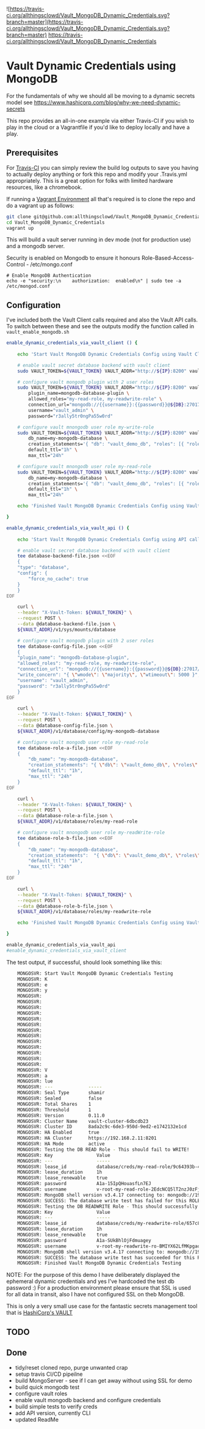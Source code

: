 ![https://travis-ci.org/allthingsclowd/Vault_MongoDB_Dynamic_Credentials.svg?branch=master](https://travis-ci.org/allthingsclowd/Vault_MongoDB_Dynamic_Credentials.svg?branch=master)
https://travis-ci.org/allthingsclowd/Vault_MongoDB_Dynamic_Credentials

# Vault Dynamic Credentials using MongoDB

For the fundamentals of why we should all be moving to a dynamic secrets model see https://www.hashicorp.com/blog/why-we-need-dynamic-secrets

This repo provides an all-in-one example via either Travis-CI if you wish to play in the cloud or a Vagrantfile if you'd like to deploy locally and have a play.

## Prerequisites

For [Travis-CI](https://travis-ci.org/allthingsclowd/Vault_MongoDB_Dynamic_Credentials) you can simply review the build log outputs to save you having to actually deploy anything or fork this repo and modify your .Travis.yml appropriately.
This is a great option for folks with limited hardware resources, like a chromebook.

If running a [Vagrant Environment](https://www.vagrantup.com/docs/installation/) all that's required is to clone the repo and do a vagrant up as follows:

``` bash
git clone git@github.com:allthingsclowd/Vault_MongoDB_Dynamic_Credentials.git
cd Vault_MongoDB_Dynamic_Credentials
vagrant up
```

This will build a vault server running in dev mode (not for production use) and a mongodb server.

Security is enabled on Mongodb to ensure it honours Role-Based-Access-Control - /etc/mongo.conf
```
# Enable MongoDB Authentication
echo -e "security:\n    authorization:  enabled\n" | sudo tee -a /etc/mongod.conf
```

## Configuration

I've included both the Vault Client calls required and also the Vault API calls. To switch between these and see the outputs modify the function called in `vault_enable_mongodb.sh`

``` bash
enable_dynamic_credentials_via_vault_client () {
    
    echo 'Start Vault MongoDB Dynamic Credentials Config using Vault Client'

    # enable vault secret database backend with vault client
    sudo VAULT_TOKEN=${VAULT_TOKEN} VAULT_ADDR="http://${IP}:8200" vault secrets enable database

    # configure vault mongodb plugin with 2 user roles
    sudo VAULT_TOKEN=${VAULT_TOKEN} VAULT_ADDR="http://${IP}:8200" vault write database/config/my-mongodb-database \
        plugin_name=mongodb-database-plugin \
        allowed_roles="my-read-role, my-readwrite-role" \
        connection_url="mongodb://{{username}}:{{password}}@${DB}:27017/vault_demo_db?ssl=false" \
        username="vault_admin" \
        password="r3ally5tr0ngPa55w0rd"

    # configure vault mnongodb user role my-write-role
    sudo VAULT_TOKEN=${VAULT_TOKEN} VAULT_ADDR="http://${IP}:8200" vault write database/roles/my-readwrite-role \
        db_name=my-mongodb-database \
        creation_statements='{ "db": "vault_demo_db", "roles": [{ "role": "readWrite" }] }' \
        default_ttl="1h" \
        max_ttl="24h"

    # configure vault mnongodb user role my-read-role    
    sudo VAULT_TOKEN=${VAULT_TOKEN} VAULT_ADDR="http://${IP}:8200" vault write database/roles/my-read-role \
        db_name=my-mongodb-database \
        creation_statements='{ "db": "vault_demo_db", "roles": [{ "role": "read" }] }' \
        default_ttl="1h" \
        max_ttl="24h"

    echo 'Finished Vault MongoDB Dynamic Credentials Config using Vault Client'

}

enable_dynamic_credentials_via_vault_api () {
    
    echo 'Start Vault MongoDB Dynamic Credentials Config using API calls'

    # enable vault secret database backend with vault client
    tee database-backend-file.json <<EOF
    {
    "type": "database",
    "config": {
        "force_no_cache": true
    }
    }
EOF

    curl \
    --header "X-Vault-Token: ${VAULT_TOKEN}" \
    --request POST \
    --data @database-backend-file.json \
    ${VAULT_ADDR}/v1/sys/mounts/database

    # configure vault mongodb plugin with 2 user roles
    tee database-config-file.json <<EOF
    {
    "plugin_name": "mongodb-database-plugin",
    "allowed_roles": "my-read-role, my-readwrite-role",
    "connection_url": "mongodb://{{username}}:{{password}}@${DB}:27017/vault_demo_db?ssl=false",
    "write_concern": "{ \"wmode\": \"majority\", \"wtimeout\": 5000 }",
    "username": "vault_admin",
    "password": "r3ally5tr0ngPa55w0rd"
    }
EOF

    curl \
    --header "X-Vault-Token: ${VAULT_TOKEN}" \
    --request POST \
    --data @database-config-file.json \
    ${VAULT_ADDR}/v1/database/config/my-mongodb-database

    # configure vault mongodb user role my-read-role
    tee database-role-a-file.json <<EOF
    {
        "db_name": "my-mongodb-database",
        "creation_statements": "{ \"db\": \"vault_demo_db\", \"roles\": [{ \"role\": \"read\" }] }",
        "default_ttl": "1h",
        "max_ttl": "24h"
    }
EOF

    curl \
    --header "X-Vault-Token: ${VAULT_TOKEN}" \
    --request POST \
    --data @database-role-a-file.json \
    ${VAULT_ADDR}/v1/database/roles/my-read-role

    # configure vault mnongodb user role my-readWrite-role    
    tee database-role-b-file.json <<EOF
    {
        "db_name": "my-mongodb-database",
        "creation_statements":  "{ \"db\": \"vault_demo_db\", \"roles\": [{ \"role\": \"readWrite\" }] }",
        "default_ttl": "1h",
        "max_ttl": "24h"
    }
EOF

    curl \
    --header "X-Vault-Token: ${VAULT_TOKEN}" \
    --request POST \
    --data @database-role-b-file.json \
    ${VAULT_ADDR}/v1/database/roles/my-readwrite-role

    echo 'Finished Vault MongoDB Dynamic Credentials Config using Vault API calls'

}

enable_dynamic_credentials_via_vault_api
#enable_dynamic_credentials_via_vault_client
```

The test output, if successful, should look something like this:
``` bash
    MONGOSVR: Start Vault MongoDB Dynamic Credentials Testing
    MONGOSVR: K
    MONGOSVR: e
    MONGOSVR: y
    MONGOSVR:
    MONGOSVR:
    MONGOSVR:
    MONGOSVR:
    MONGOSVR:
    MONGOSVR:
    MONGOSVR:
    MONGOSVR:
    MONGOSVR:
    MONGOSVR:
    MONGOSVR:
    MONGOSVR:
    MONGOSVR:
    MONGOSVR: V
    MONGOSVR: a
    MONGOSVR: lue
    MONGOSVR: ---             -----
    MONGOSVR: Seal Type       shamir
    MONGOSVR: Sealed          false
    MONGOSVR: Total Shares    1
    MONGOSVR: Threshold       1
    MONGOSVR: Version         0.11.0
    MONGOSVR: Cluster Name    vault-cluster-6dbcdb23
    MONGOSVR: Cluster ID      8ada2c9c-6de3-950d-9ed2-e1742132e1cd
    MONGOSVR: HA Enabled      true
    MONGOSVR: HA Cluster      https://192.168.2.11:8201
    MONGOSVR: HA Mode         active
    MONGOSVR: Testing the DB READ Role - This should fail to WRITE!
    MONGOSVR: Key                Value
    MONGOSVR: ---                -----
    MONGOSVR: lease_id           database/creds/my-read-role/9c64393b-4dce-4ea5-b06e-dceabb9e30a3
    MONGOSVR: lease_duration     1h
    MONGOSVR: lease_renewable    true
    MONGOSVR: password           A1a-15IpQHouasfLn7EJ
    MONGOSVR: username           v-root-my-read-role-2EdcNCQ5lT2nzJ0zFj9d-1536319430
    MONGOSVR: MongoDB shell version v3.4.17 connecting to: mongodb://192.168.2.12:27017/vault_demo_db MongoDB server version: 3.4.17 { "writeError" : { "code" : 13, "errmsg" : "not authorized on vault_demo_db to execute command { insert: \"MyCollection\", documents: [ { _id: ObjectId('5b925fc6da14f22564d6eec0'), name: \"my_mongo_test\", title: \"vaulttest\" } ], ordered: true }" } }
    MONGOSVR: SUCCESS: The database write test has failed for this ROLE - my-read-role - as expected!
    MONGOSVR: Testing the DB READWRITE Role - This should successfully WRITE!
    MONGOSVR: Key                Value
    MONGOSVR: ---                -----
    MONGOSVR: lease_id           database/creds/my-readwrite-role/657c8168-7626-2009-2235-e138c05b3c09
    MONGOSVR: lease_duration     1h
    MONGOSVR: lease_renewable    true
    MONGOSVR: password           A1a-SUkBhlOjFdmuagey
    MONGOSVR: username           v-root-my-readwrite-ro-BMIYX62LfMKpgaqXa9S1-1536319430
    MONGOSVR: MongoDB shell version v3.4.17 connecting to: mongodb://192.168.2.12:27017/vault_demo_db MongoDB server version: 3.4.17 { "nInserted" : 1 }
    MONGOSVR: SUCCESS: The database write test has succeeded for this ROLE - my-readwrite-role - as expected!
    MONGOSVR: Finished Vault MongoDB Dynamic Credentials Testing
```
NOTE: For the purpose of this demo I have deliberately displayed the ephemeral dynamic credentials and yes I've hardcoded the test db password :)
For a production environment please ensure that SSL is used for all data in transit, also I have not configured SSL on theb MongoDB.

This is only a very small use case for the fantastic secrets management tool that is [HashiCorp's VAULT](https://www.vaultproject.io/)

## TODO


## Done

- tidy/reset cloned repo, purge unwanted crap
- setup travis CI/CD pipeilne
- build MongoServer - see if I can get away without using SSL for demo
- build quick mongodb test
- configure vault roles
- enable vault mongodb backend and configure credentials
- build simple tests to verify creds
- add API version, currently CLI
- updated ReadMe

